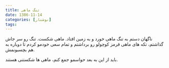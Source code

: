 ```yaml
---
title: تنگ ماهی
date: 1386-11-14
categories: [نوشتار]
tags:
---
```


ناگهان دستم به تنگ ماهی خورد و به زمین افتاد. ماهی شکست. تنگ رو سر جاش گذاشتم، تکه های ماهی قرمز کوچولو رو برداشتم و تمام سعی خودمو کردم تا دوباره به هم بچسبونمش.

باید از این به بعد حواسمو جمع کنم، ماهی ها شکستنی هستند.
